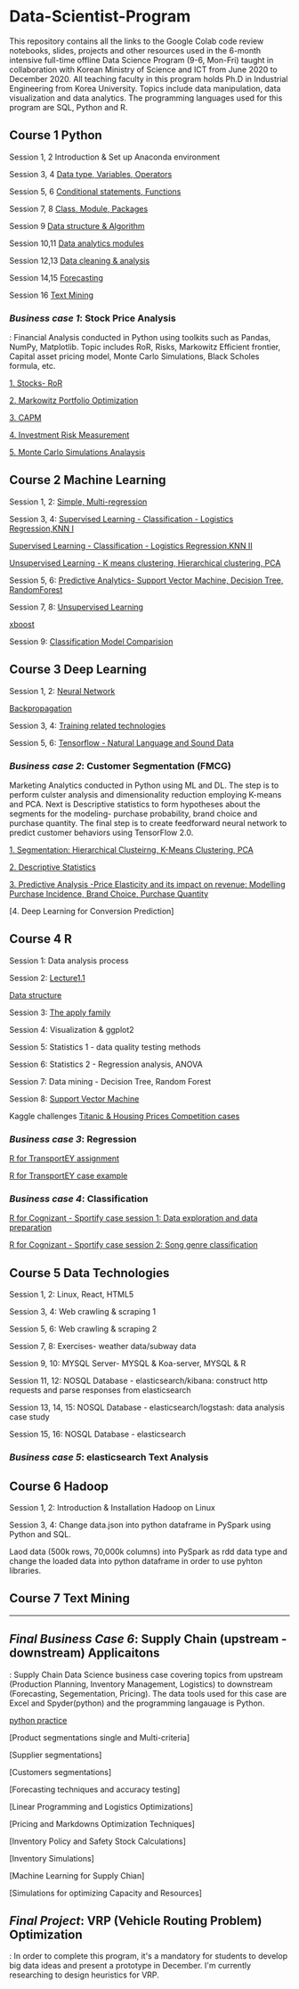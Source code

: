 # Data-Scientist-Program 

This repository contains all the links to the Google Colab code review notebooks, slides, projects and other resources used in the 6-month intensive full-time offline Data Science Program (9-6, Mon-Fri) taught in collaboration with Korean Ministry of Science and ICT from June 2020 to December 2020. All teaching faculty in this program holds Ph.D in Industrial Engineering from Korea University. Topics include data manipulation, data visualization and data analytics. The programming languages used for this program are SQL, Python and R. 


## Course 1 Python 

Session 1, 2  Introduction & Set up Anaconda environment 

Session 3, 4  [Data type, Variables, Operators](https://colab.research.google.com/drive/1M3c6j2i1HrUm5kX9ICKTqobDgmHITuao)

Session 5, 6  [Conditional statements, Functions](https://colab.research.google.com/drive/1Jn1LwwI2ZgVZ_j-tgMfg5yUNe_oG5JtD)

Session 7, 8  [Class, Module, Packages](https://colab.research.google.com/drive/1-5EEk8JljwaTiev5uy5kH42-ENX3buDG#scrollTo=yMrK0uEBexsZ)

Session 9     [Data structure & Algorithm](https://colab.research.google.com/drive/1uULTdRm_VFxS-_JKYWCBlhHHdESHk9rc)

Session 10,11 [Data analytics modules](https://colab.research.google.com/drive/1TZYuVFyx3u05Q9hPF8fXg-gW9IQ9KWS4)

Session 12,13 [Data cleaning & analysis](https://colab.research.google.com/drive/147WJGYzAnjKjVtuEqrPnkAfvw5xbvz-h#scrollTo=lmzFmp6UBpR3)

Session 14,15 [Forecasting](https://colab.research.google.com/drive/1arTmU04ouXX-z1XA-PqKDxHH9Hu3wglk)

Session 16 [Text Mining](https://colab.research.google.com/drive/1yWYjcXzx8cuEL1Di0spPi-r8JAuRRoWs#scrollTo=vbngzDXbEsvh)

### *Business case 1*: Stock Price Analysis  

: Financial Analysis conducted in Python using toolkits such as Pandas, NumPy, Matplotlib. Topic includes RoR, Risks, Markowitz Efficient frontier, Capital asset pricing model, Monte Carlo Simulations, Black Scholes formula, etc. 

[1. Stocks- RoR](https://colab.research.google.com/drive/1bg995tce8UTshT2lowAqHEZrNTOiBKmY)

[2. Markowitz Portfolio Optimization](https://colab.research.google.com/drive/1XD7VsH-XhLJoRsGVWWVC0Ko5_ucqNvA5)  

[3. CAPM](https://colab.research.google.com/drive/16rNklenIdWIa4qAYtAz9kHpuLS-sed9i) 

[4. Investment Risk Measurement](https://colab.research.google.com/drive/1bMPfcfbXY6jd0g1czZCrBp7Vs9eC0DMi#scrollTo=0WT1CRwrQHU_)

[5. Monte Carlo Simulations Analaysis](https://colab.research.google.com/drive/1xq7aExJpw0WJeYxzmSvJTgNgR67AnVKb)


## Course 2 Machine Learning 

Session 1, 2: [Simple, Multi-regression](https://colab.research.google.com/drive/1lOOGLjasUdmt0fcdIVQQWEYawvEeRfpv)

Session 3, 4: [Supervised Learning - Classification - Logistics Regression,KNN I](https://colab.research.google.com/drive/1LoDrEItc0ymSvVJGPf1_GRU1HD2KnLHP) 

[Supervised Learning - Classification - Logistics Regression,KNN II](https://colab.research.google.com/drive/1QtZxJPXaWNPBlP0fJndUAXtXm8DNYAhE) 

[Unsupervised Learning - K means clustering, Hierarchical clustering, PCA](https://colab.research.google.com/drive/1lEmZEP8lApeC40Nd3m2vkbevf3iseGC4)

Session 5, 6: [Predictive Analytics- Support Vector Machine, Decision Tree, RandomForest](https://colab.research.google.com/drive/18rgkVLqmiaTSNeqAYLXJuExFeh7PpZiq)

Session 7, 8: [Unsupervised Learning](https://colab.research.google.com/drive/1x09-GI593uhgrW9-1Us1CHFt6Zgdaryu)

[xboost](https://colab.research.google.com/drive/1rmZS1Bl0McIM9-M96GBtY-_iN5CQfqr2#scrollTo=UHZQnq_-arms)

Session 9: [Classification Model Comparision](https://colab.research.google.com/drive/1fnoFpeGoyPM6gsC58j_pFWbsDZGIAGNj#scrollTo=8sIU-FD3oHFP)


## Course 3 Deep Learning 

Session 1, 2: [Neural Network](https://colab.research.google.com/drive/10xE0DlLgEEmPDp0NFiDqxf4mO6rGPmO7)

[Backpropagation](https://colab.research.google.com/drive/1JDQsPzCD8W-bojnsoMyKUC79fIjP7Y2c)

Session 3, 4: [Training related technologies](https://colab.research.google.com/drive/1aYmva_jjWyD5UeCHCuA8iAxEi3aHgOYn) 

Session 5, 6: [Tensorflow - Natural Language and Sound Data](https://colab.research.google.com/drive/1t1X36bGZBzHhr_64Q1YzvkBLOsInH_5K#scrollTo=GO7sB2HUYQYk) 

### *Business case 2*: Customer Segmentation (FMCG)  

Marketing Analytics conducted in Python using ML and DL. The step is to perform culster analysis and dimensionality reduction employing K-means and PCA. Next is Descriptive statistics to form hypotheses about the segments for the modeling- purchase probability, brand choice and purchase quantity. The final step is to create feedforward neural network to predict customer behaviors using TensorFlow 2.0.

[1. Segmentation: Hierarchical Clusteirng, K-Means Clustering, PCA](https://colab.research.google.com/drive/1-2kIfx3HJaa6LRCowGLsUk4A4EU05Pwz#scrollTo=cu11MrhsvhJQ)

[2. Descriptive Statistics](https://colab.research.google.com/drive/1qe0LtgO1BDAiOb6UrBParTXutwBHqX5M)

[3. Predictive Analysis -Price Elasticity and its impact on revenue: Modelling Purchase Incidence, Brand Choice, Purchase Quantity](https://colab.research.google.com/drive/1gbWrs6o6-MJSwAGkFN1OnYUvCEvC3RS9)

[4. Deep Learning for Conversion Prediction] 


## Course 4 R 

Session 1: Data analysis process  

Session 2: [Lecture1.1](https://colab.research.google.com/drive/1Tw7gn4JhrWdBP114n3sXaE3GMJgWsOm2)

[Data structure](https://colab.research.google.com/drive/185vcHJzAKCbko37MG-QkcxoiIkRZDANT#scrollTo=gMKQCwNglkHe)

Session 3: [The apply family](https://colab.research.google.com/drive/1l6TG8E5Mjm7pyRmXjahZRtAwlUO5twGy#scrollTo=4qYrAjhK4I3L&uniqifier=2)

Session 4: Visualization & ggplot2
 
Session 5: Statistics 1 - data quality testing methods

Session 6: Statistics 2 - Regression analysis, ANOVA  

Session 7: Data mining - Decision Tree, Random Forest

Session 8: [Support Vector Machine](https://colab.research.google.com/drive/1QjhmbrwDcGhVDlYCT0_phO01Z-CNGh-R#scrollTo=k0LkOhur09Mm)

Kaggle challenges
[Titanic & Housing Prices Competition cases](https://colab.research.google.com/drive/1fdy9yqUYVOuRKgQCmFpbuRhYCnYa_kXk)

### *Business case 3*: Regression

[R for TransportEY assignment](https://colab.research.google.com/drive/1d0jfqrtZSD5Zk2A6Qx802bhI2FBzhnMi#scrollTo=yEx4m4lmDe-4) 

[R for TransportEY case example](https://colab.research.google.com/drive/1rl5CuD6JvIjvzFhs-2OdrKw9uvmvNCGM)

### *Business case 4*: Classification 
[R for Cognizant - Sportify case session 1: Data exploration and data preparation](https://colab.research.google.com/drive/1xTFBaoqvhaviLRf6bPslDpaMXvTsRVLK)

[R for Cognizant - Sportify case session 2: Song genre classification](https://colab.research.google.com/drive/1apIwvmIWgPFEoNam9IHQtDRyFNyNuSwy)


## Course 5 Data Technologies 

Session 1, 2: Linux, React, HTML5

Session 3, 4: Web crawling & scraping 1

Session 5, 6: Web crawling & scraping 2

Session 7, 8: Exercises- weather data/subway data

Session 9, 10: MYSQL Server- MYSQL & Koa-server, MYSQL & R

Session 11, 12: NOSQL Database - elasticsearch/kibana: construct http requests and parse responses from elasticsearch

Session 13, 14, 15: NOSQL Database - elasticsearch/logstash: data analysis case study 

Session 15, 16: NOSQL Database - elasticsearch 

### *Business case 5*: elasticsearch Text Analysis 


## Course 6 Hadoop

Session 1, 2: Introduction & Installation Hadoop on Linux 

Session 3, 4: Change data.json into python dataframe in PySpark using Python and SQL. 

Laod data (500k rows, 70,000k columns) into PySpark as rdd data type and change the loaded data into python dataframe in order to use pyhton libraries. 

## Course 7 Text Mining


--------------------------------------------------------------------------------------------------------------------------------------------------------------------------------

## *Final Business Case 6*: Supply Chain (upstream - downstream) Applicaitons 
: Supply Chain Data Science business case covering topics from upstream (Production Planning, Inventory Management, Logistics) to downstream (Forecasting, Segementation, Pricing). The data tools used for this case are Excel and Spyder(python) and the programming langauage is Python.

[python practice](https://colab.research.google.com/drive/1TwD_YuHhTArlznBqCqw3whvuI1afbwvw#scrollTo=JSGg4ptWryTk)

[Product segmentations single and Multi-criteria]

[Supplier segmentations]

[Customers segmentations]

[Forecasting techniques and accuracy testing]

[Linear Programming and Logistics Optimizations]

[Pricing and Markdowns Optimization Techniques]

[Inventory Policy and Safety Stock Calculations] 

[Inventory Simulations]

[Machine Learning for Supply Chian]

[Simulations for optimizing Capacity and Resources] 

## *Final Project*: VRP (Vehicle Routing Problem) Optimization 
: In order to complete this program, it's a mandatory for students to develop big data ideas and present a prototype in December. I'm currently researching to design heuristics for VRP. 



